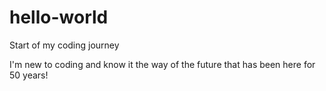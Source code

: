 # hello-world
Start of my coding journey

I'm new to coding and know it the way of the future that has been here for 50 years! 

